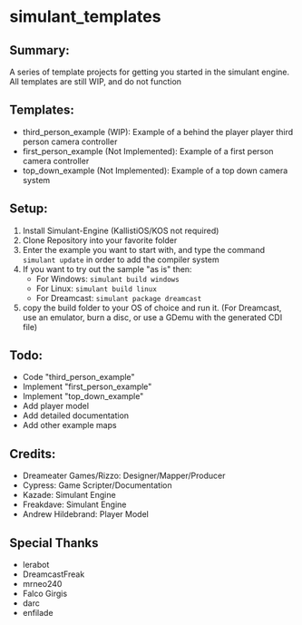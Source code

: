 # simulant_templates

## Summary:

A series of template projects for getting you started in the simulant engine. All templates are still WIP, and do not function

## Templates:

- third_person_example (WIP): Example of a behind the player player third person camera controller
- first_person_example (Not Implemented): Example of a first person camera controller
- top_down_example (Not Implemented): Example of a top down camera system

## Setup:
1. Install Simulant-Engine (KallistiOS/KOS not required)
2. Clone Repository into your favorite folder
3. Enter the example you want to start with, and type the command ```simulant update``` in order to add the compiler system
4. If you want to try out the sample "as is" then:
   - For Windows: ```simulant build windows```
   - For Linux: ```simulant build linux```
   - For Dreamcast: ```simulant package dreamcast```
5. copy the build folder to your OS of choice and run it. (For Dreamcast, use an emulator, burn a disc, or use a GDemu with the generated CDI file)

## Todo:
- Code "third_person_example"
- Implement "first_person_example"
- Implement "top_down_example"
- Add player model
- Add detailed documentation
- Add other example maps

## Credits:
- Dreameater Games/Rizzo: Designer/Mapper/Producer
- Cypress: Game Scripter/Documentation
- Kazade: Simulant Engine
- Freakdave: Simulant Engine
- Andrew Hildebrand: Player Model

  
## Special Thanks
- lerabot
- DreamcastFreak
- mrneo240
- Falco Girgis
- darc
- enfilade
